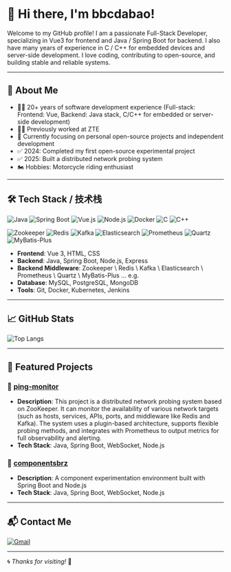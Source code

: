 # 👋 Hi there, I'm bbcdabao!

Welcome to my GitHub profile!
I am a passionate Full-Stack Developer, specializing in Vue3 for frontend and Java / Spring Boot for backend. I also have many years of experience in C / C++ for embedded devices and server-side development. I love coding, contributing to open-source, and building stable and reliable systems.

---

## 🚀 About Me

- 👨‍💻 20+ years of software development experience (Full-stack: Frontend: Vue, Backend: Java stack, C/C++ for embedded or server-side development)
- 🧑‍💻 Previously worked at ZTE
- 🌱 Currently focusing on personal open-source projects and independent development
- ✅ 2024: Completed my first open-source experimental project
- ✅ 2025: Built a distributed network probing system
- 🏍️ Hobbies: Motorcycle riding enthusiast

---

## 🛠 Tech Stack / 技术栈

![Java](https://img.shields.io/badge/Java-ED8B00?style=flat&logo=java&logoColor=white)
![Spring Boot](https://img.shields.io/badge/Spring_Boot-6DB33F?style=flat&logo=spring-boot&logoColor=white)
![Vue.js](https://img.shields.io/badge/Vue.js-35495E?style=flat&logo=vue.js&logoColor=4FC08D)
![Node.js](https://img.shields.io/badge/Node.js-339933?style=flat&logo=node.js&logoColor=white)
![Docker](https://img.shields.io/badge/Docker-2496ED?style=flat&logo=docker&logoColor=white)
![C](https://img.shields.io/badge/C-00599C?style=flat&logo=c&logoColor=white)
![C++](https://img.shields.io/badge/C++-00599C?style=flat&logo=cplusplus&logoColor=white)


![Zookeeper](https://img.shields.io/badge/Zookeeper-000000?logo=apache-zookeeper&logoColor=white&style=for-the-badge)
![Redis](https://img.shields.io/badge/Redis-DC382D?logo=redis&logoColor=white&style=for-the-badge)
![Kafka](https://img.shields.io/badge/Apache_Kafka-231F20?logo=apache-kafka&logoColor=white&style=for-the-badge)
![Elasticsearch](https://img.shields.io/badge/Elasticsearch-005571?logo=elasticsearch&logoColor=white&style=for-the-badge)
![Prometheus](https://img.shields.io/badge/Prometheus-009639?logo=prometheus&logoColor=white&style=for-the-badge)
![Quartz](https://img.shields.io/badge/Quartz-000000?logo=quartz&logoColor=white&style=for-the-badge)
![MyBatis-Plus](https://img.shields.io/badge/MyBatis--Plus-000000?logo=mybatis&logoColor=white&style=for-the-badge)


- **Frontend**: Vue 3, HTML, CSS
- **Backend**: Java, Spring Boot, Node.js, Express
- **Backend Middleware**: Zookeeper \ Redis \ Kafka \  Elasticsearch \ Prometheus \ Quartz \ MyBatis-Plus   ...  e.g.
- **Database**: MySQL, PostgreSQL, MongoDB  
- **Tools**: Git, Docker, Kubernetes, Jenkins  

---

## 📈 GitHub Stats

![Top Langs](https://github-readme-stats.vercel.app/api/top-langs/?username=bbcdabao&layout=compact&theme=radical)

---

## 🌟 Featured Projects

### 🔧 [ping-monitor](https://github.com/bbcdabao/ping-monitor)
- **Description**: This project is a distributed network probing system based on ZooKeeper. It can monitor the availability of various network targets (such as hosts, services, APIs, ports, and middleware like Redis and Kafka). The system uses a plugin-based architecture, supports flexible probing methods, and integrates with Prometheus to output metrics for full observability and alerting.
- **Tech Stack**: Java, Spring Boot, WebSocket, Node.js

### 🔧 [componentsbrz](https://github.com/bbcdabao/componentsbrz)
- **Description**: A component experimentation environment built with Spring Boot and Node.js
- **Tech Stack**: Java, Spring Boot, WebSocket, Node.js
  
---

## 📬 Contact Me

[![Gmail](https://img.shields.io/badge/Email-baobao.minghui@gmail.com-red?logo=gmail&style=flat-square)](mailto:baobao.minghui@gmail.com)

---

🌀 *Thanks for visiting!* 🚀

